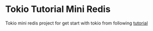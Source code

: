 # Tokio Tutorial Mini Redis

Tokio mini redis project for get start with tokio from following [tutorial](https://tokio.rs/tokio/tutorial)

